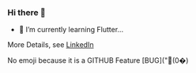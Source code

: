 ### Hi there 👋

- 🌱 I’m currently learning Flutter...

More Details, see [LinkedIn](https://www.linkedin.com/in/prachya-saechua/) 

No emoji because it is a GITHUB Feature [BUG]("&#65534;(0&#00;)

<!--
**blackb1rd/blackb1rd** is a ✨ _special_ ✨ repository because its `README.md` (this file) appears on your GitHub profile.

Here are some ideas to get you started:

- 🔭 I’m currently working on ...
- 🌱 I’m currently learning ...
- 👯 I’m looking to collaborate on ...
- 🤔 I’m looking for help with ...
- 💬 Ask me about ...
- 📫 How to reach me: ...
- 😄 Pronouns: ...
- ⚡ Fun fact: ...
-->
